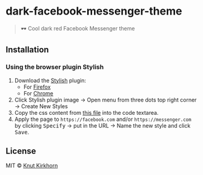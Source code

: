# dark-facebook-messenger-theme
> 🕶️ Cool dark red Facebook Messenger theme

## Installation
### Using the browser plugin Stylish
1. Download the [Stylish](https://userstyles.org/) plugin:
    - For [Firefox](https://addons.mozilla.org/en-US/firefox/addon/stylish/)
    - For [Chrome](https://chrome.google.com/webstore/detail/stylish-custom-themes-for/fjnbnpbmkenffdnngjfgmeleoegfcffe)
2. Click Stylish plugin image → Open menu from three dots top right corner → Create New Styles
3. Copy the css content from [this file](dark-facebook-messenger-theme.css) into the code textarea.
4. Apply the page to `https://facebook.com` and/or `https://messenger.com` by clicking <kbd>Specify</kbd> → put in the URL → Name the new style and click <kbd>Save</kbd>.

## License
MIT © [Knut Kirkhorn](LICENSE)
